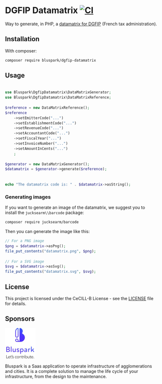 # DGFIP Datamatrix [![CI](https://github.com/BlusparkTeam/dgfip-datamatrix/actions/workflows/ci.yml/badge.svg)](https://github.com/BlusparkTeam/dgfip-datamatrix/actions/workflows/ci.yml)

Way to generate, in PHP, a [datamatrix for DGFIP](https://www.collectivites-locales.gouv.fr/files/Finances%20locales/2.%20am%C3%A9liorer%20l'info%20et%20gestion/3.%20d%C3%A9mat%20comptable%20et%20bdgr/PES/PES_V2/fiches%20pratiques/recettes/cahier_des_charges_editeurs.v6_0.pdf) (French tax administration).


## Installation

With composer:

```bash
composer require bluspark/dgfip-datamatrix
```

## Usage

```php

use Bluspark\DgfipDatamatrix\DataMatrixGenerator;
use Bluspark\DgfipDatamatrix\DataMatrixReference;

$reference = new DataMatrixReference();
$reference
    ->setEmitterCode("...")
    ->setEstablishmentCode("...")
    ->setRevenueCode("...")
    ->setAccountantCode("...")
    ->setFiscalYear("...")
    ->setInvoiceNumber("...")
    ->setAmountInCents("...")
    ;

$generator = new DataMatrixGenerator();
$datamatrix = $generator->generate($reference);


echo "The datamatrix code is: " . $datamatrix->asString();
```

### Generating images

If you want to generate an image of the datamatrix, we suggest you to install the `jucksearm\\barcode` package:

```bash
composer require jucksearm/barcode
```

Then you can generate the image like this:

```php
// For a PNG image
$png = $datamatrix->asPng();
file_put_contents("datamatrix.png", $png);

// For a SVG image
$svg = $datamatrix->asSvg();
file_put_contents("datamatrix.svg", $svg);
```

## License

This project is licensed under the CeCILL-B License - see the [LICENSE](LICENSE) file for details.

## Sponsors

![Bluspark logo](./docs/bluspark_logo.jpeg)

Bluspark is a Saas application to operate infrastructure of agglomerations and cities. It is a complete solution to manage the life cycle of your infrastructure, from the design to the maintenance.
